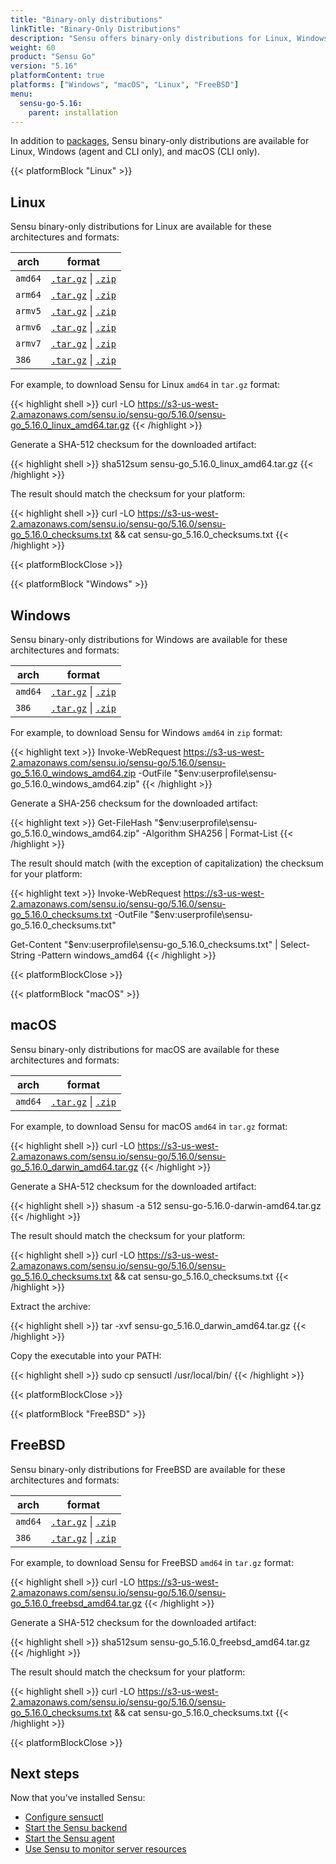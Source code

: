 ```yaml
---
title: "Binary-only distributions"
linkTitle: "Binary-Only Distributions"
description: "Sensu offers binary-only distributions for Linux, Windows, and macOS. Read this guide to learn how to download and verify Sensu binaries."
weight: 60
product: "Sensu Go"
version: "5.16"
platformContent: true
platforms: ["Windows", "macOS", "Linux", "FreeBSD"]
menu:
  sensu-go-5.16:
    parent: installation
---
```


In addition to [packages][1], Sensu binary-only distributions are available for Linux, Windows (agent and CLI only), and macOS (CLI only).

{{< platformBlock "Linux" >}}

## Linux

Sensu binary-only distributions for Linux are available for these architectures and formats:

| arch | format |
| --- | --- |
| `amd64` | [`.tar.gz`][14] \| [`.zip`][20]
| `arm64` | [`.tar.gz`][15] \| [`.zip`][21]
| `armv5` | [`.tar.gz`][16] \| [`.zip`][22]
| `armv6` | [`.tar.gz`][17] \| [`.zip`][23]
| `armv7` | [`.tar.gz`][18] \| [`.zip`][24]
| `386` | [`.tar.gz`][19] \| [`.zip`][25]

For example, to download Sensu for Linux `amd64` in `tar.gz` format:

{{< highlight shell >}}
curl -LO https://s3-us-west-2.amazonaws.com/sensu.io/sensu-go/5.16.0/sensu-go_5.16.0_linux_amd64.tar.gz
{{< /highlight >}}

Generate a SHA-512 checksum for the downloaded artifact:

{{< highlight shell >}}
sha512sum sensu-go_5.16.0_linux_amd64.tar.gz
{{< /highlight >}}

The result should match the checksum for your platform:

{{< highlight shell >}}
curl -LO https://s3-us-west-2.amazonaws.com/sensu.io/sensu-go/5.16.0/sensu-go_5.16.0_checksums.txt && cat sensu-go_5.16.0_checksums.txt
{{< /highlight >}}

{{< platformBlockClose >}}

{{< platformBlock "Windows" >}}

## Windows

Sensu binary-only distributions for Windows are available for these architectures and formats:

| arch | format |
| --- | --- |
| `amd64` | [`.tar.gz`][26] \| [`.zip`][28]
| `386` | [`.tar.gz`][27] \| [`.zip`][29]

For example, to download Sensu for Windows `amd64` in `zip` format:

{{< highlight text >}}
Invoke-WebRequest https://s3-us-west-2.amazonaws.com/sensu.io/sensu-go/5.16.0/sensu-go_5.16.0_windows_amd64.zip  -OutFile "$env:userprofile\sensu-go_5.16.0_windows_amd64.zip"
{{< /highlight >}}

Generate a SHA-256 checksum for the downloaded artifact:

{{< highlight text >}}
Get-FileHash "$env:userprofile\sensu-go_5.16.0_windows_amd64.zip" -Algorithm SHA256 | Format-List
{{< /highlight >}}

The result should match (with the exception of capitalization) the checksum for your platform:

{{< highlight text >}}
Invoke-WebRequest https://s3-us-west-2.amazonaws.com/sensu.io/sensu-go/5.16.0/sensu-go_5.16.0_checksums.txt -OutFile "$env:userprofile\sensu-go_5.16.0_checksums.txt"

Get-Content "$env:userprofile\sensu-go_5.16.0_checksums.txt" | Select-String -Pattern windows_amd64
{{< /highlight >}}

{{< platformBlockClose >}}

{{< platformBlock "macOS" >}}

## macOS

Sensu binary-only distributions for macOS are available for these architectures and formats:

| arch | format |
| --- | --- |
| `amd64` | [`.tar.gz`][30] \| [`.zip`][31]

For example, to download Sensu for macOS `amd64` in `tar.gz` format:

{{< highlight shell >}}
curl -LO https://s3-us-west-2.amazonaws.com/sensu.io/sensu-go/5.16.0/sensu-go_5.16.0_darwin_amd64.tar.gz
{{< /highlight >}}

Generate a SHA-512 checksum for the downloaded artifact:

{{< highlight shell >}}
shasum -a 512 sensu-go-5.16.0-darwin-amd64.tar.gz
{{< /highlight >}}

The result should match the checksum for your platform:

{{< highlight shell >}}
curl -LO https://s3-us-west-2.amazonaws.com/sensu.io/sensu-go/5.16.0/sensu-go_5.16.0_checksums.txt && cat sensu-go_5.16.0_checksums.txt
{{< /highlight >}}

Extract the archive:

{{< highlight shell >}}
tar -xvf sensu-go_5.16.0_darwin_amd64.tar.gz
{{< /highlight >}}

Copy the executable into your PATH:

{{< highlight shell >}}
sudo cp sensuctl /usr/local/bin/
{{< /highlight >}}

{{< platformBlockClose >}}

{{< platformBlock "FreeBSD" >}}

## FreeBSD

Sensu binary-only distributions for FreeBSD are available for these architectures and formats:

| arch | format |
| --- | --- |
| `amd64` | [`.tar.gz`][32] \| [`.zip`][33]
| `386` | [`.tar.gz`][34] \| [`.zip`][35]

For example, to download Sensu for FreeBSD `amd64` in `tar.gz` format:

{{< highlight shell >}}
curl -LO https://s3-us-west-2.amazonaws.com/sensu.io/sensu-go/5.16.0/sensu-go_5.16.0_freebsd_amd64.tar.gz
{{< /highlight >}}

Generate a SHA-512 checksum for the downloaded artifact:

{{< highlight shell >}}
sha512sum sensu-go_5.16.0_freebsd_amd64.tar.gz
{{< /highlight >}}

The result should match the checksum for your platform:

{{< highlight shell >}}
curl -LO https://s3-us-west-2.amazonaws.com/sensu.io/sensu-go/5.16.0/sensu-go_5.16.0_checksums.txt && cat sensu-go_5.16.0_checksums.txt
{{< /highlight >}}

{{< platformBlockClose >}}

## Next steps

Now that you’ve installed Sensu:

- [Configure sensuctl][4]
- [Start the Sensu backend][2]
- [Start the Sensu agent][3]
- [Use Sensu to monitor server resources][5]

[1]: ../install-sensu/
[2]: ../../reference/backend#operation
[3]: ../../reference/agent#operation
[4]: ../../sensuctl/reference#first-time-setup
[5]: ../../guides/monitor-server-resources/
[14]: https://s3-us-west-2.amazonaws.com/sensu.io/sensu-go/5.16.0/sensu-go_5.16.0_linux_amd64.tar.gz
[15]: https://s3-us-west-2.amazonaws.com/sensu.io/sensu-go/5.16.0/sensu-go_5.16.0_linux_arm64.tar.gz
[16]: https://s3-us-west-2.amazonaws.com/sensu.io/sensu-go/5.16.0/sensu-go_5.16.0_linux_armv5.tar.gz
[17]: https://s3-us-west-2.amazonaws.com/sensu.io/sensu-go/5.16.0/sensu-go_5.16.0_linux_armv6.tar.gz
[18]: https://s3-us-west-2.amazonaws.com/sensu.io/sensu-go/5.16.0/sensu-go_5.16.0_linux_armv7.tar.gz
[19]: https://s3-us-west-2.amazonaws.com/sensu.io/sensu-go/5.16.0/sensu-go_5.16.0_linux_386.tar.gz
[20]: https://s3-us-west-2.amazonaws.com/sensu.io/sensu-go/5.16.0/sensu-go_5.16.0_linux_amd64.zip
[21]: https://s3-us-west-2.amazonaws.com/sensu.io/sensu-go/5.16.0/sensu-go_5.16.0_linux_arm64.zip
[22]: https://s3-us-west-2.amazonaws.com/sensu.io/sensu-go/5.16.0/sensu-go_5.16.0_linux_armv5.zip
[23]: https://s3-us-west-2.amazonaws.com/sensu.io/sensu-go/5.16.0/sensu-go_5.16.0_linux_armv6.zip
[24]: https://s3-us-west-2.amazonaws.com/sensu.io/sensu-go/5.16.0/sensu-go_5.16.0_linux_armv7.zip
[25]: https://s3-us-west-2.amazonaws.com/sensu.io/sensu-go/5.16.0/sensu-go_5.16.0_linux_386.zip
[26]: https://s3-us-west-2.amazonaws.com/sensu.io/sensu-go/5.16.0/sensu-go_5.16.0_windows_amd64.tar.gz
[27]: https://s3-us-west-2.amazonaws.com/sensu.io/sensu-go/5.16.0/sensu-go_5.16.0_windows_386.tar.gz
[28]: https://s3-us-west-2.amazonaws.com/sensu.io/sensu-go/5.16.0/sensu-go_5.16.0_windows_amd64.zip
[29]: https://s3-us-west-2.amazonaws.com/sensu.io/sensu-go/5.16.0/sensu-go_5.16.0_windows_386.zip
[30]: https://s3-us-west-2.amazonaws.com/sensu.io/sensu-go/5.16.0/sensu-go_5.16.0_darwin_amd64.tar.gz
[31]: https://s3-us-west-2.amazonaws.com/sensu.io/sensu-go/5.16.0/sensu-go_5.16.0_darwin_amd64.zip
[32]: https://s3-us-west-2.amazonaws.com/sensu.io/sensu-go/5.16.0/sensu-go_5.16.0_freebsd_amd64.tar.gz
[33]: https://s3-us-west-2.amazonaws.com/sensu.io/sensu-go/5.16.0/sensu-go_5.16.0_freebsd_amd64.zip
[34]: https://s3-us-west-2.amazonaws.com/sensu.io/sensu-go/5.16.0/sensu-go_5.16.0_freebsd_386.tar.gz
[35]: https://s3-us-west-2.amazonaws.com/sensu.io/sensu-go/5.16.0/sensu-go_5.16.0_freebsd_386.zip
